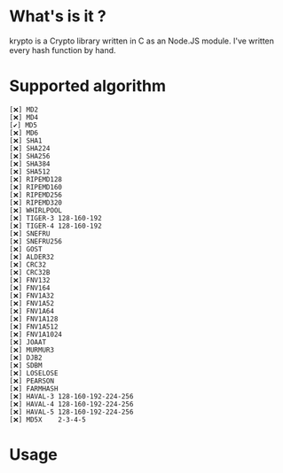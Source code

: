 # What's is it ?

krypto is a Crypto library written in C as an Node.JS module. I've written every hash function by hand.

# Supported algorithm
    [❌] MD2 
    [❌] MD4
    [✔️] MD5
    [❌] MD6
    [❌] SHA1
    [❌] SHA224
    [❌] SHA256
    [❌] SHA384
    [❌] SHA512
    [❌] RIPEMD128
    [❌] RIPEMD160
    [❌] RIPEMD256
    [❌] RIPEMD320
    [❌] WHIRLPOOL
    [❌] TIGER-3 128-160-192
    [❌] TIGER-4 128-160-192
    [❌] SNEFRU
    [❌] SNEFRU256
    [❌] GOST
    [❌] ALDER32
    [❌] CRC32
    [❌] CRC32B
    [❌] FNV132
    [❌] FNV164
    [❌] FNV1A32
    [❌] FNV1A52
    [❌] FNV1A64
    [❌] FNV1A128
    [❌] FNV1A512
    [❌] FNV1A1024
    [❌] JOAAT
    [❌] MURMUR3
    [❌] DJB2
    [❌] SDBM
    [❌] LOSELOSE
    [❌] PEARSON
    [❌] FARMHASH
    [❌] HAVAL-3 128-160-192-224-256
    [❌] HAVAL-4 128-160-192-224-256
    [❌] HAVAL-5 128-160-192-224-256
    [❌] MD5X    2-3-4-5
   
# Usage
